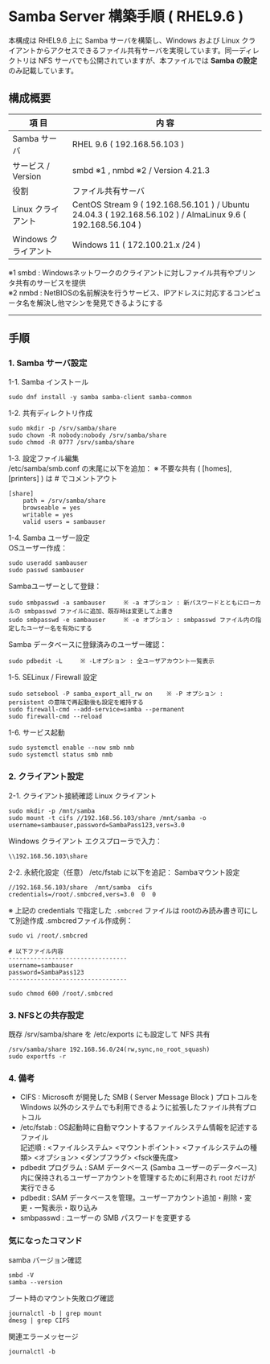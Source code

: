 # Samba Server 構築手順 ( RHEL9.6 )

本構成は RHEL9.6 上に Samba サーバを構築し、Windows および Linux クライアントからアクセスできるファイル共有サーバを実現しています。同一ディレクトリは NFS サーバでも公開されていますが、本ファイルでは **Samba の設定** のみ記載しています。  

## 構成概要
| 項 目 | 内 容 |
|------|------|
| Samba サーバ | RHEL 9.6 ( 192.168.56.103 ) |
| サービス / Version | smbd ※1 , nmbd ※2 / Version 4.21.3 |
| 役割 | ファイル共有サーバ |
| Linux クライアント | CentOS Stream 9 ( 192.168.56.101 ) / Ubuntu 24.04.3 ( 192.168.56.102 ) / AlmaLinux 9.6 ( 192.168.56.104 ) |
| Windows クライアント | Windows 11 ( 172.100.21.x /24 ) |

※1 smbd : Windowsネットワークのクライアントに対しファイル共有やプリンタ共有のサービスを提供  
※2 nmbd : NetBIOSの名前解決を行うサービス、IPアドレスに対応するコンピュータ名を解決し他マシンを発見できるようにする

---
## 手順
### 1. Samba サーバ設定
1-1. Samba インストール
```
sudo dnf install -y samba samba-client samba-common
```
1-2. 共有ディレクトリ作成
```
sudo mkdir -p /srv/samba/share
sudo chown -R nobody:nobody /srv/samba/share
sudo chmod -R 0777 /srv/samba/share
```
1-3. 設定ファイル編集  
/etc/samba/smb.conf の末尾に以下を追加：    ※ 不要な共有 ( [homes], [printers] ) は # でコメントアウト
```
[share]
    path = /srv/samba/share
    browseable = yes
    writable = yes
    valid users = sambauser
```
1-4. Samba ユーザー設定  
OSユーザー作成：
```
sudo useradd sambauser
sudo passwd sambauser
```
Sambaユーザーとして登録：
```
sudo smbpasswd -a sambauser		※ -a オプション : 新パスワードとともにローカルの smbpasswd ファイルに追加、既存時は変更して上書き
sudo smbpasswd -e sambauser		※ -e オプション : smbpasswd ファイル内の指定したユーザー名を有効にする
```
Samba データベースに登録済みのユーザー確認：
```
sudo pdbedit -L		※ -Lオプション : 全ユーザアカウント一覧表示
```
1-5. SELinux / Firewall 設定
```
sudo setsebool -P samba_export_all_rw on    ※ -P オプション : persistent の意味で再起動後も設定を維持する
sudo firewall-cmd --add-service=samba --permanent
sudo firewall-cmd --reload
```
1-6. サービス起動
```
sudo systemctl enable --now smb nmb
sudo systemctl status smb nmb
```
### 2. クライアント設定
2-1. クライアント接続確認
Linux クライアント
```
sudo mkdir -p /mnt/samba
sudo mount -t cifs //192.168.56.103/share /mnt/samba -o username=sambauser,password=SambaPass123,vers=3.0
```
Windows クライアント
エクスプローラで入力：
```
\\192.168.56.103\share
```
2-2. 永続化設定（任意）
/etc/fstab に以下を追記：
Sambaマウント設定
```
//192.168.56.103/share  /mnt/samba  cifs  credentials=/root/.smbcred,vers=3.0  0  0
```
※ 上記の credentials で指定した `.smbcred` ファイルは rootのみ読み書き可にして別途作成
.smbcredファイル作成例：
```
sudo vi /root/.smbcred

# 以下ファイル内容
---------------------------------
username=sambauser
password=SambaPass123
---------------------------------

sudo chmod 600 /root/.smbcred
```
### 3. NFSとの共存設定
既存 /srv/samba/share を /etc/exports にも設定して NFS 共有
```
/srv/samba/share 192.168.56.0/24(rw,sync,no_root_squash)
sudo exportfs -r
```
### 4. 備考
- CIFS : Microsoft が開発した SMB ( Server Message Block ) プロトコルを Windows 以外のシステムでも利用できるように拡張したファイル共有プロトコル
- /etc/fstab : OS起動時に自動マウントするファイルシステム情報を記述するファイル  
記述順 : <ファイルシステム> <マウントポイント> <ファイルシステムの種類> <オプション> <ダンプフラグ> <fsck優先度>
- pdbedit プログラム : SAM データベース (Samba ユーザーのデータベース) 内に保持されるユーザーアカウントを管理するために利用され root だけが実行できる
- pdbedit : SAM データベースを管理。ユーザーアカウント追加・削除・変更・一覧表示・取り込み
- smbpasswd : ユーザーの SMB パスワードを変更する

### 気になったコマンド
samba バージョン確認
```
smbd -V
samba --version
```
ブート時のマウント失敗ログ確認
```
journalctl -b | grep mount
dmesg | grep CIFS
```
関連エラーメッセージ
```
journalctl -b
```
